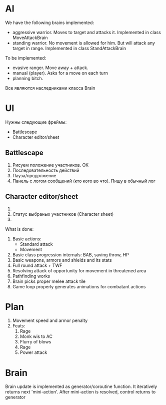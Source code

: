# AI #

We have the following brains implemented:

- aggressive warrior. Moves to target and attacks it. Implemented in class MoveAttackBrain
- standing warrior. No movement is allowed for him. But will attack any target in range. Implemented in class StandAttackBrain

To be implemented:

- evasive ranger. Move away + attack.
- manual (player). Asks for a move on each turn
- planning bitch.


Все являются наследниками класса Brain

# UI #

Нужны следующие фреймы:
- Battlescape
- Character editor/sheet

## Battlescape ##

1. Рисуем положение участников. OK
2. Последовательность действий
3. Пауза/продолжение
4. Панель с логом сообщений (кто кого во что). Пишу в обычный лог

## Character editor/sheet ##

1.
2. Статус выбраных участников (Character sheet)
3. 

What is done:

1. Basic actions:
    - Standard attack
    - Movement
1. Basic class progression internals: BAB, saving throw, HP
1. Basic weapons, armors and shields and its stats
1. Full round attack + TWF
1. Resolving attack of opportunity for movement in threatened area
1. Pathfinding works
1. Brain picks proper melee attack tile
1. Game loop properly generates animations for combatant actions


# Plan #

1. Movement speed and armor penalty
1. Feats:
    1. Rage
    1. Monk wis to AC
    1. Flurry of blows
    1. Rage
    1. Power attack


# Brain #

Brain update is implemented as generator/coroutine function. It iteratively returns next 'mini-action'. After mini-action is resolved, control returns to generator

